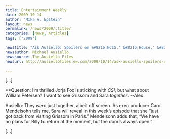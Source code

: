 ```yaml
---
title: Entertainment Weekly
date: 2009-10-14
author: "Mika A. Epstein"
layout: news
permalink: /news/2009/:title/
categories: [News, Articles]
tags: ["2009"]

newstitle: "Ask Ausiello: Spoilers on &#8216;NCIS,' &#8216;House,' &#8216;Grey's,' &#8216;CSI,' &#8216;Greek,' &#8216;FNL,' and more!  "
newsauthor: Michael Ausiello  
newssource: The Ausiello Files
newsurl: http://ausiellofiles.ew.com/2009/10/14/ask-ausiello-spoilers-on-ncis-house-greys-csi-and-more/  

---
```


[...]

**Question: I’m thrilled Jorja Fox is sticking with *CSI*, but what about William Petersen? I want to see Grissom and Sara *together*. --Alex</p> 

Ausiello:</strong> They *were* just together, albeit off screen. As exec producer Carol Mendelsohn tells me, Sara will reveal in this week’s episode that she “just got back from visiting Grissom in Paris.” Mendelsohn adds that, “We have no plans for Billy to return at the moment, but the door’s always open.”

[...]  

